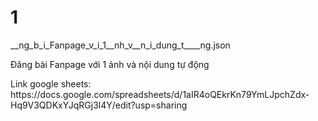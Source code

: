 <h1>1</h1>
<p>__ng_b_i_Fanpage_v_i_1__nh_v__n_i_dung_t____ng.json</p> <p>Đăng bài Fanpage với 1 ảnh và nội dung tự động </p> <p>Link google sheets: https://docs.google.com/spreadsheets/d/1aIR4oQEkrKn79YmLJpchZdx-Hq9V3QDKxYJqRGj3l4Y/edit?usp=sharing</p>
